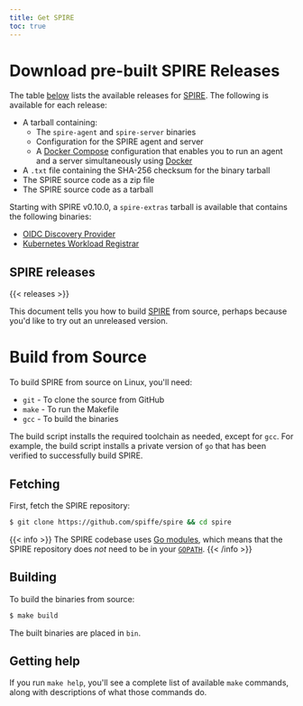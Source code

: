 ```yaml
---
title: Get SPIRE
toc: true
---
```


# Download pre-built SPIRE Releases

The table [below](#spire-releases) lists the available releases for [SPIRE](/spire). The following is available for each release:

* A tarball containing:
  * The `spire-agent` and `spire-server` binaries
  * Configuration for the SPIRE agent and server
  * A [Docker Compose](https://docs.docker.com/compose) configuration that enables you to run an agent and a server simultaneously using [Docker](https://docker.com)
* A `.txt` file containing the SHA-256 checksum for the binary tarball
* The SPIRE source code as a zip file
* The SPIRE source code as a tarball

Starting with SPIRE v0.10.0, a `spire-extras` tarball is available that contains the following binaries:

* [OIDC Discovery Provider](https://github.com/spiffe/spire/blob/master/support/oidc-discovery-provider/README.md)
* [Kubernetes Workload Registrar](https://github.com/spiffe/spire/blob/master/support/k8s/k8s-workload-registrar/README.md)

## SPIRE releases

{{< releases >}}

This document tells you how to build [SPIRE](/spire) from source, perhaps because you'd like to try out an unreleased version.

# Build from Source

To build SPIRE from source on Linux, you'll need:
* `git` - To clone the source from GitHub
* `make` - To run the Makefile
* `gcc` - To build the binaries

The build script installs the required toolchain as needed, except for `gcc`. For example, the build script installs a private version of `go` that has been verified to successfully build SPIRE.

## Fetching

First, fetch the SPIRE repository:

```bash
$ git clone https://github.com/spiffe/spire && cd spire
```

{{< info >}}
The SPIRE codebase uses [Go modules](https://github.com/golang/go/wiki/Modules), which means that the SPIRE repository does *not* need to be in your [`GOPATH`](https://github.com/golang/go/wiki/GOPATH).
{{< /info >}}

## Building

To build the binaries from source:

```bash
$ make build
```

The built binaries are placed in `bin`.

## Getting help

If you run `make help`, you'll see a complete list of available `make` commands, along with descriptions of what those commands do.
